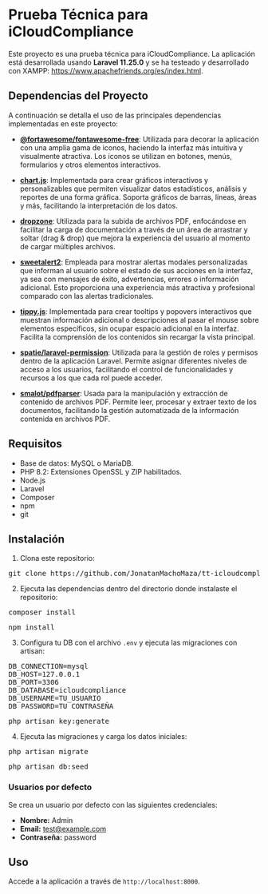 # Prueba Técnica para iCloudCompliance

Este proyecto es una prueba técnica para iCloudCompliance. La aplicación está desarrollada usando **Laravel 11.25.0** y se ha testeado y desarrollado con XAMPP: https://www.apachefriends.org/es/index.html.

## Dependencias del Proyecto

A continuación se detalla el uso de las principales dependencias implementadas en este proyecto:

- **[@fortawesome/fontawesome-free](https://www.npmjs.com/package/@fortawesome/fontawesome-free)**: Utilizada para decorar la aplicación con una amplia gama de iconos, haciendo la interfaz más intuitiva y visualmente atractiva. Los iconos se utilizan en botones, menús, formularios y otros elementos interactivos.

- **[chart.js](https://www.chartjs.org/)**: Implementada para crear gráficos interactivos y personalizables que permiten visualizar datos estadísticos, análisis y reportes de una forma gráfica. Soporta gráficos de barras, líneas, áreas y más, facilitando la interpretación de los datos.

- **[dropzone](https://www.dropzonejs.com/)**: Utilizada para la subida de archivos PDF, enfocándose en facilitar la carga de documentación a través de un área de arrastrar y soltar (drag & drop) que mejora la experiencia del usuario al momento de cargar múltiples archivos.

- **[sweetalert2](https://sweetalert2.github.io/)**: Empleada para mostrar alertas modales personalizadas que informan al usuario sobre el estado de sus acciones en la interfaz, ya sea con mensajes de éxito, advertencias, errores o información adicional. Esto proporciona una experiencia más atractiva y profesional comparado con las alertas tradicionales.

- **[tippy.js](https://atomiks.github.io/tippyjs/)**: Implementada para crear tooltips y popovers interactivos que muestran información adicional o descripciones al pasar el mouse sobre elementos específicos, sin ocupar espacio adicional en la interfaz. Facilita la comprensión de los contenidos sin recargar la vista principal.

- **[spatie/laravel-permission](https://spatie.be/docs/laravel-permission)**: Utilizada para la gestión de roles y permisos dentro de la aplicación Laravel. Permite asignar diferentes niveles de acceso a los usuarios, facilitando el control de funcionalidades y recursos a los que cada rol puede acceder.

- **[smalot/pdfparser](https://github.com/smalot/pdfparser)**: Usada para la manipulación y extracción de contenido de archivos PDF. Permite leer, procesar y extraer texto de los documentos, facilitando la gestión automatizada de la información contenida en archivos PDF.

## Requisitos

- Base de datos: MySQL o MariaDB.
- PHP 8.2: Extensiones OpenSSL y ZIP habilitados.
- Node.js
- Laravel
- Composer
- npm
- git

## Instalación

1. Clona este repositorio:
<pre>git clone https://github.com/JonatanMachoMaza/tt-icloudcompliance</pre>
2. Ejecuta las dependencias dentro del directorio donde instalaste el repositorio:
<pre>composer install</pre>
<pre>npm install</pre>
3. Configura tu DB con el archivo `.env` y ejecuta las migraciones con artisan:
<pre>
DB_CONNECTION=mysql
DB_HOST=127.0.0.1
DB_PORT=3306
DB_DATABASE=icloudcompliance
DB_USERNAME=TU_USUARIO
DB_PASSWORD=TU_CONTRASEÑA
</pre>
<pre>php artisan key:generate</pre>
4. Ejecuta las migraciones y carga los datos iniciales:
<pre>php artisan migrate</pre>
<pre>php artisan db:seed</pre>

### Usuarios por defecto

Se crea un usuario por defecto con las siguientes credenciales:

- **Nombre:** Admin
- **Email:** test@example.com
- **Contraseña:** password

## Uso

Accede a la aplicación a través de `http://localhost:8000`.

